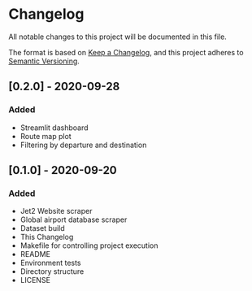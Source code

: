 # Changelog
All notable changes to this project will be documented in this file.

The format is based on [Keep a Changelog](https://keepachangelog.com/en/1.0.0/),
and this project adheres to [Semantic Versioning](https://semver.org/spec/v2.0.0.html).

## [0.2.0] - 2020-09-28
### Added
- Streamlit dashboard
- Route map plot
- Filtering by departure and destination

## [0.1.0] - 2020-09-20
### Added
- Jet2 Website scraper
- Global airport database scraper
- Dataset build
- This Changelog
- Makefile for controlling project execution
- README
- Environment tests
- Directory structure
- LICENSE